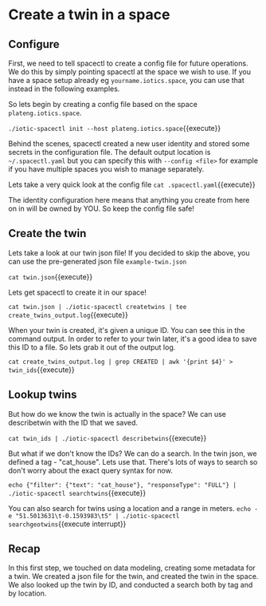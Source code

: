 # Create a twin in a space

## Configure

First, we need to tell spacectl to create a config file for future operations. We do this by
simply pointing spacectl at the space we wish to use.
If you have a space setup already eg `yourname.iotics.space`, you can use that instead in the following
examples.

So lets begin by creating a config file based on the space `plateng.iotics.space`.

`./iotic-spacectl init --host plateng.iotics.space`{{execute}}

Behind the scenes, spacectl created a new user identity and stored some secrets in the configuration file.
The default output location is `~/.spacectl.yaml` but you can specify this with `--config <file>` for example
if you have multiple spaces you wish to manage separately.

Lets take a very quick look at the config file
`cat .spacectl.yaml`{{execute}}

The identity configuration here means that anything you create from here on in will be owned by YOU. So keep
the config file safe!

## Create the twin

Lets take a look at our twin json file!
If you decided to skip the above, you can use the pre-generated json file `example-twin.json`

`cat twin.json`{{execute}}

Lets get spacectl to create it in our space!

`cat twin.json | ./iotic-spacectl createtwins | tee create_twins_output.log`{{execute}}

When your twin is created, it's given a unique ID. You can see this in the command output. In order to refer to
your twin later, it's a good idea to save this ID to a file. So lets grab it out of the output log.

`cat create_twins_output.log | grep CREATED | awk '{print $4}' > twin_ids`{{execute}}

## Lookup twins

But how do we know the twin is actually in the space? We can use describetwin with the ID that we saved.

`cat twin_ids | ./iotic-spacectl describetwins`{{execute}}

But what if we don't know the IDs? We can do a search. In the twin json, we defined a tag - "cat_house". Lets use that.
There's lots of ways to search so don't worry about the exact query syntax for now.

`echo {"filter": {"text": "cat_house"}, "responseType": "FULL"} | ./iotic-spacectl searchtwins`{{execute}}

You can also search for twins using a location and a range in meters.
`echo -e "51.5013631\t-0.1593983\t5" | ./iotic-spacectl searchgeotwins`{{execute interrupt}}

## Recap

In this first step, we touched on data modeling, creating some metadata for a twin. We created a json file for the twin,
and created the twin in the space.
We also looked up the twin by ID, and conducted a search both by tag and by location.